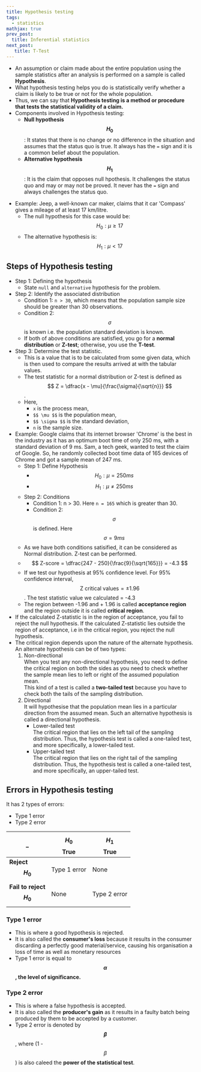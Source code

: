 ```yaml
---
title: Hypothesis testing
tags:
  - statistics
mathjax: true
prev_post: 
  title: Inferential statistics
next_post: 
   title: T-Test
---
```


+ An assumption or claim made about the entire population using the sample statistics after an analysis is performed on a sample is called __Hypothesis__.
+ What hypothesis testing helps you do is statistically verify whether a claim is likely to be true or not for the whole population.  
+ Thus, we can say that __Hypothesis testing is a method or procedure that tests the statistical validity of a claim.__
+ Components involved in Hypothesis testing:
  + __Null hypothesis $$ H_0 $$__: It states that there is no change or no difference in the situation and assumes that the status quo is true. It always has the `=` sign and it is a common belief about the population.
  + __Alternative hypothesis $$ H_1 $$__: It is the claim that opposes null hpothesis. It challenges the status quo and may or may not be proved. It never has the `=` sign and always challenges the status quo.
<!--more-->

+ Example: Jeep, a well-known car maker, claims that it car 'Compass' gives a mileage of at least 17 km/litre.
  + The null hypothesis for this case would be:  
    $$ H_0: \mu \geq 17 $$
  + The alternative hypothesis is:  
    $$ H_1: \mu < 17 $$

## Steps of Hypothesis testing

+ Step 1: Defining the hypothesis
  + State `null` and `alternative` hypothesis for the problem.
+ Step 2: Identify the associated distribution
  + Condition 1: `n > 30`, which means that the population sample size should be greater than 30 observations.
  + Condition 2: $$ \sigma $$ is known i.e. the population standard deviation is known.
  + If both of above conditions are satisfied, you go for a __normal distribution__ or __Z-test__; otherwise, you use the __T-test__.
+ Step 3: Determine the test statistic.
  + This is a value that is to be calculated from some given data, which is then used to compare the results arrived at with the tabular values.
  + The test statistic for a normal distribution or Z-test is defined as $$ Z = \dfrac{x - \mu}{\frac{\sigma}{\sqrt{n}}} $$.
  + Here,
    + `x` is the process mean,
    + `$$ \mu $$` is the population mean,
    + `$$ \sigma $$` is the standard deviation,
    + `n` is the sample size.
+ Example: Google claims that its internet browser 'Chrome' is the best in the industry as it has an optimum boot time of only 250 ms, with a standard deviation of 9 ms. Sam, a tech geek, wanted to test the claim of Google. So, he randomly collected boot time data of 165 devices of Chrome and got a sample mean of 247 ms.
  + Step 1: Define Hypothesis
    + $$ H_0: \mu = 250ms $$
    + $$ H_1: \mu \neq 250ms $$
  + Step 2: Conditions
    + Condition 1: n > 30. Here `n = 165` which is greater than 30.
    + Condition 2: $$ \sigma $$ is defined. Here $$ \sigma = 9ms $$
  + As we have both conditions satisified, it can be considered as Normal distribution. Z-test can be performed.
  + $$ Z-score = \dfrac{247 - 250}{\frac{9}{\sqrt{165}}} = -4.3 $$
  + If we test our hypothesis at 95% confidence level. For 95% confidence interval, $$ \text{Z critical values} = \pm1.96 $$. The test statistic value we calculated = -4.3
  + The region between -1.96 and + 1.96 is called __acceptance region__ and the region outside it is called __critical region__.
+ If the calculated Z-statistic is in the region of acceptance, you fail to reject the null hypothesis. If the calculated Z-statistic lies outside the region of acceptance, i.e in the critical region, you reject the null hypothesis.
+ The critical region depends upon the nature of the alternate hypothesis. An alternate hypothesis can be of two types:  
  1. Non-directional  
  When you test any non-directional hypothesis, you need to define the critical region on both the sides as you need to check whether the sample mean lies to left or right of the assumed population mean.  
  This kind of a test is called a __two-tailed test__ because you have to check both the tails of the sampling distribution.
  2. Directional  
  It will hypothesise that the population mean lies in a particular direction from the assumed mean. Such an alternative hypothesis is called a directional hypothesis.
     + Lower-tailed test  
     The critical region that lies on the left tail of the sampling distribution. Thus, the hypothesis test is called a one-tailed test, and more specifically, a lower-tailed test.
     + Upper-tailed test  
     The critical region that lies on the right tail of the sampling distribution. Thus, the hypothesis test is called a one-tailed test, and more specifically, an upper-tailed test.

## Errors in Hypothesis testing

It has 2 types of errors:

+ Type 1 error
+ Type 2 error

_ | $$ H_0 $$ True | $$ H_1 $$ True
--- | --- | ---
__Reject $$ H_0 $$__ | Type 1 error | None
__Fail to reject $$ H_0 $$__ | None | Type 2 error

### Type 1 error

+ This is where a good hypothesis is rejected.
+ It is also called the __consumer's loss__ because it results in the consumer discarding a perfectly good material/service, causing his organisation a loss of time as well as monetary resources
+ Type 1 error is equal to __$$ \alpha $$, the level of significance.__

### Type 2 error

+ This is where a false hypothesis is accepted.
+ It is also called the __producer's gain__ as it results in a faulty batch being produced by them to be accepted by a customer.
+ Type 2 error is denoted by __$$ \beta $$__, where (1 - $$ \beta $$) is also caleed the __power of the statistical test__.
